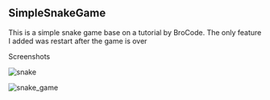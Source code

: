 ## SimpleSnakeGame

This is a simple snake game base on a tutorial by BroCode. The only feature I added was restart after the game is over

Screenshots


![snake](https://user-images.githubusercontent.com/31437805/173610043-36861173-275f-4eac-97cf-60b92cec352d.PNG)

![snake_game](https://user-images.githubusercontent.com/31437805/173610075-2a2f3cc0-56eb-4aef-8e05-4318c428a4e6.PNG)
